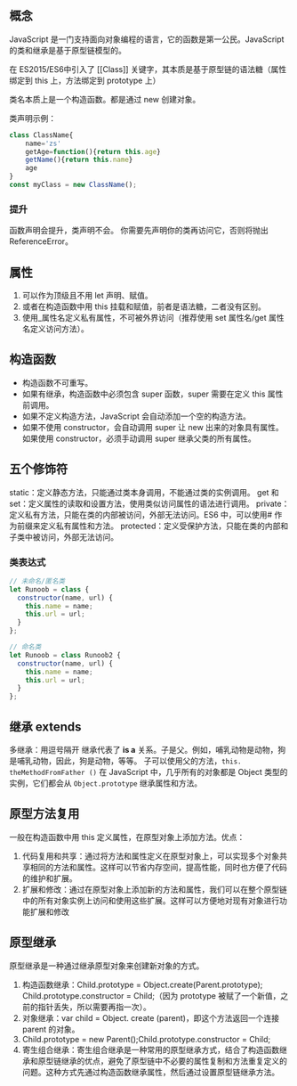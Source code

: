 ## 概念
JavaScript 是一门支持面向对象编程的语言，它的函数是第一公民。JavaScript 的类和继承是基于原型链模型的。

在 ES2015/ES6中引入了 [[Class]] 关键字，其本质是基于原型链的语法糖（属性绑定到 this 上，方法绑定到 prototype 上）

类名本质上是一个构造函数。都是通过 new 创建对象。

类声明示例：
```js
class ClassName{
	name='zs'
	getAge=function(){return this.age}
	getName(){return this.name}
	age
}
const myClass = new ClassName();
```

### 提升
函数声明会提升，类声明不会。 你需要先声明你的类再访问它，否则将抛出 ReferenceError。
## 属性
1. 可以作为顶级且不用 let 声明、赋值。
2. 或者在构造函数中用 this 挂载和赋值，前者是语法糖，二者没有区别。
3. 使用_属性名定义私有属性，不可被外界访问（推荐使用 set 属性名/get 属性名定义访问方法）。

## 构造函数
- 构造函数不可重写。
- 如果有继承，构造函数中必须包含 super 函数，super 需要在定义 this 属性前调用。
- 如果不定义构造方法，JavaScript 会自动添加一个空的构造方法。
- 如果不使用 constructor，会自动调用 super 让 new 出来的对象具有属性。如果使用 constructor，必须手动调用 super 继承父类的所有属性。
## 五个修饰符
static：定义静态方法，只能通过类本身调用，不能通过类的实例调用。
get 和 set：定义属性的读取和设置方法，使用类似访问属性的语法进行调用。
private：定义私有方法，只能在类的内部被访问，外部无法访问。ES6 中，可以使用\# 作为前缀来定义私有属性和方法。
protected：定义受保护方法，只能在类的内部和子类中被访问，外部无法访问。

### 类表达式
```js
// 未命名/匿名类
let Runoob = class {
  constructor(name, url) {
    this.name = name;
    this.url = url;
  }
};

// 命名类
let Runoob = class Runoob2 {
  constructor(name, url) {
    this.name = name;
    this.url = url;
  }
};
```
## 继承 extends
多继承：用逗号隔开
继承代表了 **is a** 关系。子是父。例如，哺乳动物是动物，狗是哺乳动物，因此，狗是动物，等等。
子可以使用父的方法，`this. theMethodFromFather ()`
在 JavaScript 中，几乎所有的对象都是 Object 类型的实例，它们都会从 `Object.prototype` 继承属性和方法。

## 原型方法复用
一般在构造函数中用 this 定义属性，在原型对象上添加方法。优点：
1. 代码复用和共享：通过将方法和属性定义在原型对象上，可以实现多个对象共享相同的方法和属性。这样可以节省内存空间，提高性能，同时也方便了代码的维护和扩展。
2. 扩展和修改：通过在原型对象上添加新的方法和属性，我们可以在整个原型链中的所有对象实例上访问和使用这些扩展。这样可以方便地对现有对象进行功能扩展和修改

## 原型继承
原型继承是一种通过继承原型对象来创建新对象的方式。
1. 构造函数继承：Child.prototype = Object.create(Parent.prototype); Child.prototype.constructor = Child;（因为 prototype 被赋了一个新值，之前的指针丢失，所以需要再指一次）。
2. 对象继承：var child = Object. create (parent)，即这个方法返回一个连接 parent 的对象。
3. Child.prototype = new Parent();Child.prototype.constructor = Child;
4. 寄生组合继承：寄生组合继承是一种常用的原型继承方式，结合了构造函数继承和原型链继承的优点，避免了原型链中不必要的属性复制和方法重复定义的问题。这种方式先通过构造函数继承属性，然后通过设置原型链继承方法。